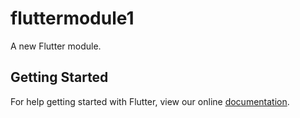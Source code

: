 # fluttermodule1

A new Flutter module.

## Getting Started

For help getting started with Flutter, view our online
[documentation](https://flutter.dev/).
